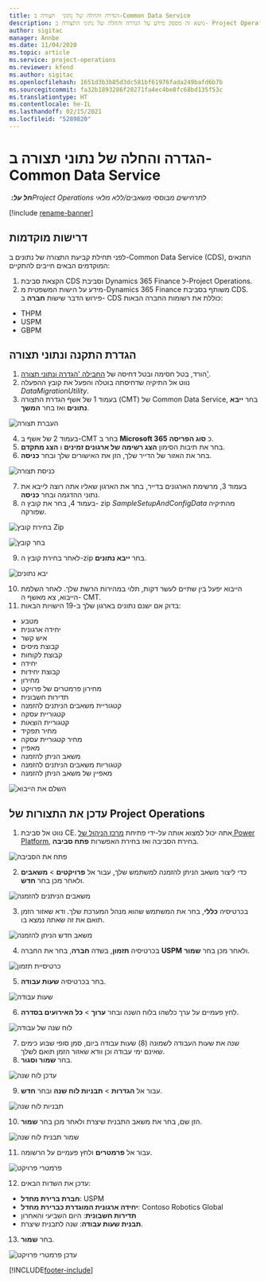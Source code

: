 ```yaml
---
title: הגדרה והחלה של נתוני  תצורה ב-Common Data Service
description: נושא זה מספק מידע על הגדרה והחלה של נתוני התצורה ב- Project Operations.
author: sigitac
manager: Annbe
ms.date: 11/04/2020
ms.topic: article
ms.service: project-operations
ms.reviewer: kfend
ms.author: sigitac
ms.openlocfilehash: 1651d3b3b85d3dc581bf61976fada249bafd6b7b
ms.sourcegitcommit: fa32b1893286f20271fa4ec4be8fc68bd135f53c
ms.translationtype: HT
ms.contentlocale: he-IL
ms.lasthandoff: 02/15/2021
ms.locfileid: "5289820"
---
```

# <a name="set-up-and-apply-configuration-data-in-the-common-data-service"></a>הגדרה והחלה של נתוני  תצורה ב-Common Data Service 

_**חל על:** ‏Project Operations לתרחישים מבוססי משאבים/ללא מלאי_

[!include [rename-banner](~/includes/cc-data-platform-banner.md)]

## <a name="prerequisites"></a>דרישות מוקדמות

לפני תחילת קביעת התצורה של נתונים ב-Common Data Service ‏(CDS), התנאים המוקדמים הבאים חייבים להתקיים:

1.  הקצאת סביבת CDS וסביבת Dynamics 365 Finance ל-Project Operations.
2.  מידע על הישות המשפטית מ-Dynamics 365 Finance משותף בסביבת CDS. פירוש הדבר שישות **חברה** ב- CDS כוללת את רשומות החברה הבאות:
  - THPM
  - USPM
  - GBPM

## <a name="install-setup-and-configuration-data"></a>הגדרת התקנה ונתוני תצורה

1. הורד, בטל חסימה ובטל דחיסה של [החבילה 'הגדרה ונתוני תצורה'](https://download.microsoft.com/download/1/3/4/1349369c-6209-42b7-b3b4-5be0e67cacd8/ProjOpsSampleSetupData-%20Integrated%20UR1.zip).
2. נווט אל התיקיה שדחיסתה בוטלה והפעל את קובץ ההפעלה *DataMigrationUtility*.
3. בעמוד 1 של אשף הגדרת התצורה (CMT‏) של Common Data Service, בחר **ייבא נתונים** ואז בחר **המשך**.

![‏‫העברת תצורה](./media/1ConfigurationMigration.png)

4. בעמוד 2 של אשף ב-CMT בחר ב **Microsoft 365** כ **סוג הפריסה**.
5. בחר את תיבות הסימון **הצג רשימה של ארגונים זמינים** ו **הצג מתקדם**.
6. בחר את האזור של הדייר שלך, הזן את האישורים שלך ובחר **כניסה**.

![כניסת תצורה](./media/2ConfigurationSignin.png)

7. בעמוד 3, מרשימת הארגונים בדייר, בחר את הארגון שאליו אתה רוצה לייבא את נתוני ההדגמה ובחר **כניסה**.
8. בעמוד 4, בחר את קובץ ה- zip *SampleSetupAndConfigData* מהתיקיה שפורקה.

![בחירת קובץ Zip](./media/3ZipFile.png)

![בחר קובץ](./media/4SelectAFile.png)

9. לאחר בחירת קובץ ה-zip בחר **ייבא נתונים**.

![יבא נתונים](./media/5ImportData.png)

10. הייבוא יפעל בין שתיים לעשר דקות, תלוי במהירות הרשת שלך. לאחר השלמת הייבוא, צא מאשף ה- CMT. 
11. בדוק אם ישנם נתונים בארגון שלך ב-19 הישויות הבאות:

  - מטבע
  - יחידה ארגונית
  - איש קשר
  - קבוצת מיסים
  - קבוצת לקוחות
  - יחידה
  - קבוצת יחידות
  - מחירון
  - מחירון פרמטרים של פרויקט
  - תדירות חשבונית
  - קטגוריית משאבים הניתנים להזמנה
  - קטגוריית עסקה
  - קטגוריית הוצאות
  - מחיר תפקיד
  - מחיר קטגוריית עסקה
  - מאפיין
  - משאב הניתן להזמנה
  - קטגוריות משאבים הניתנים להזמנה
  - מאפיין של משאב הניתן להזמנה

![השלם את הייבוא](./media/6CompleteImport.png)

## <a name="update-project-operations-configurations"></a>עדכן את התצורות של Project Operations

1. נווט אל סביבת CE. אתה יכול למצוא אותה על-ידי פתיחת [מרכז הניהול של Power Platform](https://admin.powerplatform.microsoft.com/environments), בחירת הסביבה ואז בחירת האפשרות **פתח סביבה**. 

![פתח את הסביבה](./media/7OpenEnvironment.png)

2. כדי ליצור משאב הניתן להזמנה למשתמש שלך, עבור אל **פרויקטים** > **משאבים** ולאחר מכן בחר **חדש**.

![משאבים הניתנים להזמנה](./media/8BookableResources.png)

3. בכרטיסיה **כללי**, בחר את המשתמש שהוא מנהל המערכת שלך. ודא שאזור הזמן תואם את זה שאתה נמצא בו. 

![משאב חדש הניתן להזמנה](./media/9NewBookableResource.png)

4. בכרטיסיה **תזמון**, בשדה **חברה**, בחר את החברה **USPM** ולאחר מכן בחר **שמור**. 

![כרטיסיית תזמון](./media/10SchedulingTab.png)

5. בחר בכרטיסיה **שעות עבודה**.  

![שעות עבודה](./media/11WorkHours.png)

6. לחץ פעמיים על ערך כלשהו בלוח השנה ובחר **ערוך** > **כל האירועים בסדרה**. 

![לוח שנה של עבודה](./media/12WorkCalendar.png)

7. שנה את שעות העבודה לשמונה (8) שעות עבודה ביום, סמן סופי שבוע כימים שאינם ימי עבודה וכן וודא שאזור הזמן תואם לשלך. 
8. בחר **שמור וסגור**.

![עדכן לוח שנה](./media/13UpdateCalendar.png)

9. עבור אל **הגדרות** > **תבניות לוח שנה** ובחר **חדש**.
 
 ![תבניות לוח שנה](./media/14CalendarTemplates.png)
 
 10. הזן שם, בחר את משאב התבנית שיצרת ולאחר מכן בחר **שמור**. 
 
 ![שמור תבנית לוח שנה](./media/15SaveCalendarTemplate.png)
 
 11. עבור אל **פרמטרים** ולחץ פעמיים על הרשומה. 
 
 ![פרמטרי פרויקט](./media/16ProjectParameters.png)
 
12. עדכן את השדות הבאים:

 - **חברת ברירת מחדל**: USPM
 - **יחידה ארגונית המוגדרת כברירת מחדל**: Contoso Robotics Global
 - **תדירות חשבונית**: היום השביעי והאחרון
 - **תבנית שעות עבודה**: שנה לתבנית שיצרת.

13. בחר **שמור**. 

![עדכן פרמטרי פרויקט](./media/17UpdatedProjectParameters.png)


[!INCLUDE[footer-include](../includes/footer-banner.md)]